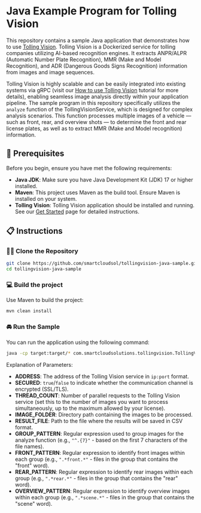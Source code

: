 # Java Example Program for Tolling Vision

This repository contains a sample Java application that demonstrates how to use [Tolling Vision](https://tollingvision.com). Tolling Vision is a Dockerized service for tolling companies utilizing AI-based recognition engines. It extracts ANPR/ALPR (Automatic Number Plate Recognition), MMR (Make and Model Recognition), and ADR (Dangerous Goods Signs Recognition) information from images and image sequences.

Tolling Vision is highly scalable and can be easily integrated into existing systems via gRPC (visit our [How to use Tolling Vision](https://tollingvision.com/how-to-use-tolling-vision/) tutorial for more details), enabling seamless image analysis directly within your application pipeline. The sample program in this repository specifically utilizes the `analyze` function of the TollingVisionService, which is designed for complex analysis scenarios. This function processes multiple images of a vehicle — such as front, rear, and overview shots — to determine the front and rear license plates, as well as to extract MMR (Make and Model recognition) information.

## 📖 Prerequisites

Before you begin, ensure you have met the following requirements:

- **Java JDK**: Make sure you have Java Development Kit (JDK) 17 or higher installed.
- **Maven**: This project uses Maven as the build tool. Ensure Maven is installed on your system.
- **Tolling Vision**: Tolling Vision application should be installed and running. See our [Get Started](https://tollingvision.com/get-started) page for detailed instructions.

## 📋 Instructions

### 👨‍💻 Clone the Repository

```bash
git clone https://github.com/smartcloudsol/tollingvision-java-sample.git
cd tollingvision-java-sample
```

### 💻 Build the project

Use Maven to build the project:
```bash
mvn clean install
```

### 🚘 Run the Sample

You can run the application using the following command:
```bash
java -cp target:target/* com.smartcloudsolutions.tollingvision.TollingVisionSample <ADDRESS> <SECURED> <THREAD_COUNT> <IMAGE_FOLDER> <RESULT_FILE> <GROUP_PATTERN> <FRONT_PATTERN> <REAR_PATTERN> <OVERVIEW_PATTERN>
```

Explanation of Parameters:
  - **ADDRESS**: The address of the Tolling Vision service in <code>ip:port</code> format.
  - **SECURED**: <code>true</code>/<code>false</code> to indicate whether the communication channel is encrypted (SSL/TLS).
  - **THREAD_COUNT**: Number of parallel requests to the Tolling Vision service (set this to the number of images you want to process simultaneously, up to the maximum allowed by your license).
  - **IMAGE_FOLDER**: Directory path containing the images to be processed.
  - **RESULT_FILE**: Path to the file where the results will be saved in CSV format.
  - **GROUP_PATTERN**: Regular expression used to group images for the analyze function (e.g., <code>"^.{7}"</code> - based on the first 7 characters of the file names).
  - **FRONT_PATTERN**: Regular expression to identify front images within each group (e.g., <code>".\*front.\*"</code> - files in the group that contains the "front" word).
  - **REAR_PATTERN**: Regular expression to identify rear images within each group (e.g., <code>".\*rear.\*"</code> - files in the group that contains the "rear" word).
  - **OVERVIEW_PATTERN**: Regular expression to identify overview images within each group (e.g., <code>".\*scene.\*"</code> - files in the group that contains the "scene" word).